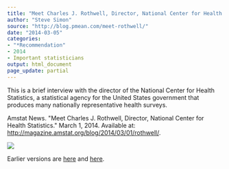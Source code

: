 ```yaml
---
title: "Meet Charles J. Rothwell, Director, National Center for Health Statistics"
author: "Steve Simon"
source: "http://blog.pmean.com/meet-rothwell/"
date: "2014-03-05"
categories:
- "*Recommendation"
- 2014
- Important statisticians
output: html_document
page_update: partial
---
```


This is a brief interview with the director of the National Center for
Health Statistics, a statistical agency for the United States government
that produces many nationally representative health
surveys.

<!---More--->

Amstat News. "Meet Charles J. Rothwell, Director, National Center for
Health Statistics." March 1, 2014. Available at:
<http://magazine.amstat.org/blog/2014/03/01/rothwell/>.

![](http://www.pmean.com/new-images/14/meet-rothwell01.png)

 
Earlier versions are [here][sim1] and [here][sim2].
 
[sim1]: http://blog.pmean.com/meet-rothwell/
[sim2]: http://new.pmean.com/meet-rothwell/
 
